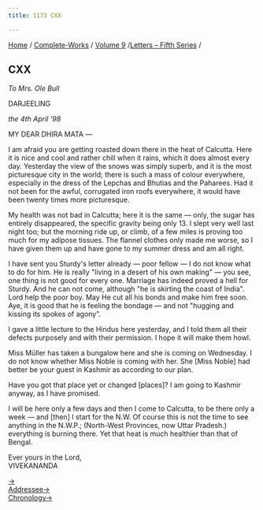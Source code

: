 ```yaml
---
title: 1173 CXX

---
```

[Home](../../../index.htm) / [Complete-Works](../../complete_works.htm)
/ [Volume 9](../volume_9_contents.htm) /[Letters – Fifth
Series](letters_fifth_series_contents.htm) /



## CXX

*To Mrs. Ole Bull*

DARJEELING

*the 4th April '98*

MY DEAR DHIRA MATA —

I am afraid you are getting roasted down there in the heat of Calcutta.
Here it is nice and cool and rather chill when it rains, which it does
almost every day. Yesterday the view of the snows was simply superb, and
it is the most picturesque city in the world; there is such a mass of
colour everywhere, especially in the dress of the Lepchas and Bhutias
and the Paharees. Had it not been for the awful, corrugated iron roofs
everywhere, it would have been twenty times more picturesque.

My health was not bad in Calcutta; here it is the same — only, the sugar
has entirely disappeared, the specific gravity being only 13. I slept
very well last night too; but the morning ride up, or climb, of a few
miles is proving too much for my adipose tissues. The flannel clothes
only made me worse, so I have given them up and have gone to my summer
dress and am all right.

I have sent you Sturdy's letter already — poor fellow — I do not know
what to do for him. He is really "living in a desert of his own making"
— you see, one thing is not good for every one. Marriage has indeed
proved a hell for Sturdy. And he can not come, although "he is skirting
the coast of India". Lord help the poor boy. May He cut all his bonds
and make him free soon. Aye, it is good that he is feeling the bondage —
and not "hugging and kissing its spokes of agony".

I gave a little lecture to the Hindus here yesterday, and I told them
all their defects purposely and with their permission. I hope it will
make them howl.

Miss Müller has taken a bungalow here and she is coming on Wednesday. I
do not know whether Miss Noble is coming with her. She \[Miss Noble\]
had better be your guest in Kashmir as according to our plan.

Have you got that place yet or changed \[places\]? I am going to Kashmir
anyway, as I have promised.

I will be here only a few days and then I come to Calcutta, to be there
only a week — and \[then\] I start for the N.W. Of course this is not
the time to see anything in the N.W.P.; (North-West Provinces, now Uttar
Pradesh.) everything is burning there. Yet that heat is much healthier
than that of Bengal.

Ever yours in the Lord,  
VIVEKANANDA

[→](121_jagmohan.htm)  
[Addressee→](124_miss_macleod_mrs_bull.htm)  
[Chronology→](121_jagmohan.htm)